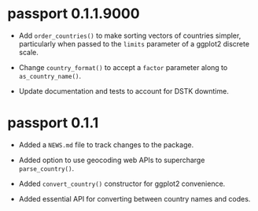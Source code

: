 # passport 0.1.1.9000

* Add `order_countries()` to make sorting vectors of countries simpler, 
    particularly when passed to the `limits` parameter of a ggplot2 discrete 
    scale.
    
* Change `country_format()` to accept a `factor` parameter along to 
    `as_country_name()`.

* Update documentation and tests to account for DSTK downtime.

# passport 0.1.1

* Added a `NEWS.md` file to track changes to the package.

* Added option to use geocoding web APIs to supercharge `parse_country()`.

* Added `convert_country()` constructor for ggplot2 convenience.

* Added essential API for converting between country names and codes.

